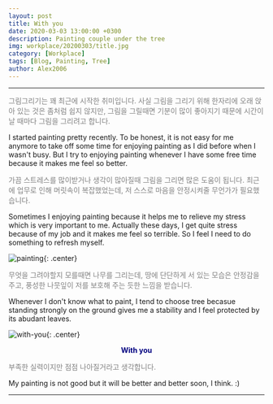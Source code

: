 ```yaml
---
layout: post
title: With you
date: 2020-03-03 13:00:00 +0300
description: Painting couple under the tree
img: workplace/20200303/title.jpg
category: [Workplace]
tags: [Blog, Painting, Tree]
author: Alex2006
---
```

  
  
------
<span style="color:gray">
그림그리기는 꽤 최근에 시작한 취미입니다.
사실 그림을 그리기 위해 한자리에 오래 앉아 있는 것은 좀처럼 쉽지 않지만,
그림을 그릴때면 기분이 많이 좋아지기 때문에 시간이 날 때마다 그림을 그리려고 합니다.
</span>  

> <span style="color:silver">
I started painting pretty recently. 
To be honest, it is not easy for me anymore to take off some time 
for enjoying painting as I did before when I wasn't busy.
But I try to enjoying painting whenever I have some free time because it makes me feel so better.
</span>


<span style="color:gray">
가끔 스트레스를 많이받거나 생각이 많아질때 그림을 그리면 많은 도움이 됩니다.
최근에 업무로 인해 머릿속이 복잡했었는데, 저 스스로 마음을 안정시켜줄 무언가가 필요했습니다.
</span>

> <span style="color:silver">
Sometimes I enjoying painting because it helps me to relieve my stress which is very important to me.
Actually these days, I get quite stress because of my job and it makes me feel so terrible.
So I feel I need to do something to refresh myself.
</span>

![painting]({{site.baseurl}}/assets/img/workplace/20200303/painting.jpg){: .center}

<span style="color:gray">
무엇을 그려야할지 모를때면 나무를 그리는데, 땅에 단단하게 서 있는 모습은 안정감을 주고,
풍성한 나뭇잎이 저를 보호해 주는 듯한 느낌을 받습니다.
</span>

> <span style="color:silver">
Whenever I don't know what to paint, I tend to choose tree becasue standing strongly on the ground gives me a stability
and I feel protected by its abudant leaves.
</span>


![with-you]({{site.baseurl}}/assets/img/workplace/20200303/with-you.jpg){: .center}
**<center><span style="color:navy">With you</span></center>**  


<span style="color:gray">
부족한 실력이지만 점점 나아질거라고 생각합니다.
</span>
 
> <span style="color:silver">
My painting is not good but it will be better and better soon, I think. :)
</span>


------
